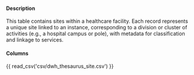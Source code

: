 #### Description
This table contains sites within a healthcare facility. 
Each record represents a unique site linked to an instance, corresponding to a division or cluster of activities (e.g., a hospital campus or pole), 
with metadata for classification and linkage to services.

#### Columns
{{ read_csv('csv/dwh_thesaurus_site.csv') }}
